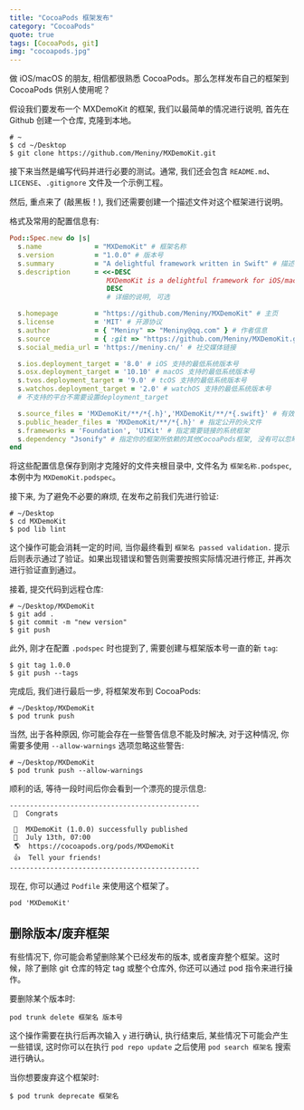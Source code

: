 ```yaml
---
title: "CocoaPods 框架发布"
category: "CocoaPods"
quote: true
tags: [CocoaPods, git]
img: "cocoapods.jpg"
---
```

做 iOS/macOS 的朋友, 相信都很熟悉 CocoaPods。那么怎样发布自己的框架到 CocoaPods 供别人使用呢？

假设我们要发布一个 MXDemoKit 的框架, 我们以最简单的情况进行说明, 首先在 Github 创建一个仓库, 克隆到本地。

```console
# ~
$ cd ~/Desktop
$ git clone https://github.com/Meniny/MXDemoKit.git
```

接下来当然是编写代码并进行必要的测试。通常, 我们还会包含 `README.md`、`LICENSE`、`.gitignore` 文件及一个示例工程。

然后, 重点来了 (敲黑板！), 我们还需要创建一个描述文件对这个框架进行说明。

格式及常用的配置信息有:

```ruby
Pod::Spec.new do |s|
  s.name             = "MXDemoKit" # 框架名称
  s.version          = "1.0.0" # 版本号
  s.summary          = "A delightful framework written in Swift" # 描述
  s.description      = <<-DESC
                        MXDemoKit is a delightful framework for iOS/macOS/watchOS/tvOS platform written in Swift.
                        DESC
                        # 详细的说明, 可选

  s.homepage         = "https://github.com/Meniny/MXDemoKit" # 主页
  s.license          = 'MIT' # 开源协议
  s.author           = { "Meniny" => "Meniny@qq.com" } # 作者信息
  s.source           = { :git => "https://github.com/Meniny/MXDemoKit.git", :tag => s.version.to_s } # 代码的来源, 这里指定了一个git仓库中与前面版本号一致的tag, 也就是 tag 1.0.0
  s.social_media_url = 'https://meniny.cn/' # 社交媒体链接

  s.ios.deployment_target = '8.0' # iOS 支持的最低系统版本号
  s.osx.deployment_target = '10.10' # macOS 支持的最低系统版本号
  s.tvos.deployment_target = '9.0' # tcOS 支持的最低系统版本号
  s.watchos.deployment_target = '2.0' # watchOS 支持的最低系统版本号
  # 不支持的平台不需要设置deployment_target

  s.source_files = 'MXDemoKit/**/*{.h}','MXDemoKit/**/*{.swift}' # 有效的源文件, 指定哪些文件是被包含到框架中的, 使用相对路径
  s.public_header_files = 'MXDemoKit/**/*{.h}' # 指定公开的头文件
  s.frameworks = 'Foundation', 'UIKit' # 指定需要链接的系统框架
  s.dependency "Jsonify" # 指定你的框架所依赖的其他CocoaPods框架, 没有可以忽略
end
```

将这些配置信息保存到刚才克隆好的文件夹根目录中, 文件名为 `框架名称.podspec`, 本例中为 `MXDemoKit.podspec`。

接下来, 为了避免不必要的麻烦, 在发布之前我们先进行验证:

```console
# ~/Desktop
$ cd MXDemoKit
$ pod lib lint
```

这个操作可能会消耗一定的时间, 当你最终看到 `框架名 passed validation.` 提示后则表示通过了验证。如果出现错误和警告则需要按照实际情况进行修正, 并再次进行验证直到通过。

接着, 提交代码到远程仓库:

```console
# ~/Desktop/MXDemoKit
$ git add .
$ git commit -m "new version"
$ git push
```

此外, 刚才在配置 `.podspec` 时也提到了, 需要创建与框架版本号一直的新 `tag`:

```console
$ git tag 1.0.0
$ git push --tags
```

完成后, 我们进行最后一步, 将框架发布到 CocoaPods:

```console
# ~/Desktop/MXDemoKit
$ pod trunk push
```

当然, 出于各种原因, 你可能会存在一些警告信息不能及时解决, 对于这种情况, 你需要多使用 `--allow-warnings` 选项忽略这些警告:

```console
# ~/Desktop/MXDemoKit
$ pod trunk push --allow-warnings
```

顺利的话, 等待一段时间后你会看到一个漂亮的提示信息:

```console
-----------------------------------------------
 🎉  Congrats

 🚀  MXDemoKit (1.0.0) successfully published
 📅  July 13th, 07:00
 🌎  https://cocoapods.org/pods/MXDemoKit
 👍  Tell your friends!
-----------------------------------------------
```

现在, 你可以通过 `Podfile` 来使用这个框架了。

```console
pod 'MXDemoKit'
```

## 删除版本/废弃框架

有些情况下, 你可能会希望删除某个已经发布的版本, 或者废弃整个框架。这时候，除了删除 git 仓库的特定 tag 或整个仓库外, 你还可以通过 pod 指令来进行操作。

要删除某个版本时:

```console
pod trunk delete 框架名 版本号
```

这个操作需要在执行后再次输入 `y` 进行确认, 执行结束后, 某些情况下可能会产生一些错误, 这时你可以在执行 `pod repo update` 之后使用 `pod search 框架名` 搜索进行确认。

当你想要废弃这个框架时:

```console
$ pod trunk deprecate 框架名
```
